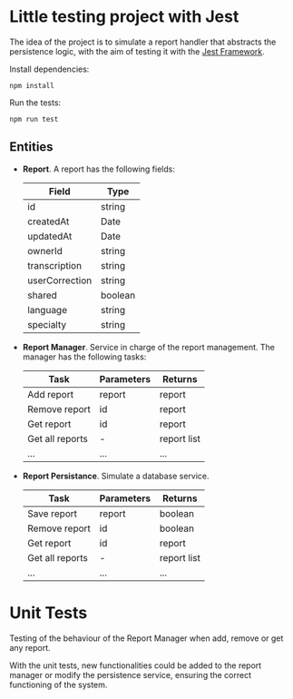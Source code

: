 # Little testing project with Jest

The idea of the project is to simulate a report handler that abstracts the persistence logic, with the aim of testing it with the [Jest Framework](https://jestjs.io/es-ES/).

Install dependencies:
```shell
npm install
```

Run the tests:
```shell
npm run test
```

## Entities

* **Report**. A report has the following fields:

    |  Field         |   Type  |
    |----------------|---------|
    | id             | string  |
    | createdAt      | Date    |
    | updatedAt      | Date    |
    | ownerId        | string  |
    | transcription  | string  |
    | userCorrection | string  |
    | shared         | boolean |
    | language       | string  |
    | specialty      | string  |

* **Report Manager**. Service in charge of the report management. The manager has the following tasks:

    |      Task        | Parameters  | Returns      |
    |------------------|-------------|--------------|
    | Add report       | report      | report       |
    | Remove report    | id          | report       |
    | Get report       | id          | report       |
    | Get all reports  | -           | report list  |
    | ...              | ...         | ...          |


* **Report Persistance**. Simulate a database service.

    |      Task        | Parameters  | Returns      |
    |------------------|-------------|--------------|
    | Save report      | report      | boolean      |
    | Remove report    | id          | boolean      |
    | Get report       | id          | report       |
    | Get all reports  | -           | report list  |
    | ...              | ...         | ...          |


# Unit Tests

Testing of the behaviour of the Report Manager when add, remove or get any report.

With the unit tests, new functionalities could be added to the report manager or modify the persistence service, ensuring the correct functioning of the system.
